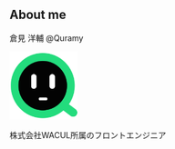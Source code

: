 ##  About me

倉見 洋輔 @Quramy
<a href="https://twitter.com/quramy" style="color:inherit;font-size:larger" target="_blank"><span class="fa fa-twitter-square"></span> </a>
<a href="https://github.com/Quramy" style="color:inherit;font-size:larger" target="_blank"><span class="fa fa-github-square"></span></a>

<img src="./resources/images/myProf.png" alt="" class="no-frame" style="width:120px">

<p class="smaller">
株式会社WACUL所属のフロントエンジニア
<a href=""></a>
</p>
<p class="smaller">

